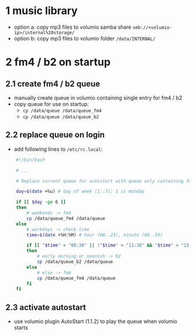 # 1 music library

- option a: copy mp3 files to volumio samba share `smb://<volumio-ip>/internal%20storage/`
- option b: copy mp3 files to volumio folder `/data/INTERNAL/`

# 2 fm4 / b2 on startup

## 2.1 create fm4 / b2 queue

- manually create queue in volumio containing single entry for fm4 / b2
- copy queue for use on startup:
    - `cp /data/queue /data/queue_fm4`
    - `cp /data/queue /data/queue_b2`

## 2.2 replace queue on login

- add following lines to `/etc/rc.local`:

```bash
    #!/bin/bash

    # ...

    # Replace current queue for autostart with queue only containing fm4 or b2 based on the current day and time.

    day=$(date +%u) # day of week (1..7); 1 is monday

    if [[ $day -ge 6 ]]
    then
        # weekends -> fm4
        cp /data/queue_fm4 /data/queue
    else
        # workdays -> check time
        time=$(date +%H:%M) # hour (00..23), minute (00..59)

        if [[ "$time" < "08:30" || ("$time" > "11:30" && "$time" < "13:00") ]]
        then
            # early morning or noonish -> b2
            cp /data/queue_b2 /data/queue
        else
            # else -> fm4
            cp /data/queue_fm4 /data/queue
        fi
    fi
```

## 2.3 activate autostart

- use volumio plugin AutoStart (1.1.2) to play the queue when volumio starts
